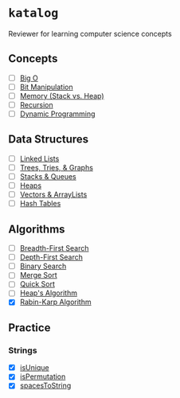 # `katalog`
Reviewer for learning computer science concepts

## Concepts
- [ ] [Big O](https://github.com/rjbernaldo/katalog/tree/master/big-o)
- [ ] [Bit Manipulation]()
- [ ] [Memory (Stack vs. Heap)]()
- [ ] [Recursion]()
- [ ] [Dynamic Programming]()

## Data Structures
- [ ] [Linked Lists]()
- [ ] [Trees, Tries, & Graphs]()
- [ ] [Stacks & Queues]()
- [ ] [Heaps]()
- [ ] [Vectors & ArrayLists]()
- [ ] [Hash Tables]()

## Algorithms
- [ ] [Breadth-First Search]()
- [ ] [Depth-First Search]()
- [ ] [Binary Search]()
- [ ] [Merge Sort]()
- [ ] [Quick Sort]()
- [ ] [Heap's Algorithm]()
- [x] [Rabin-Karp Algorithm](https://github.com/rjbernaldo/katalog/blob/master/algorithms/rabin-karp.js)

## Practice

### Strings

- [x] [isUnique](https://github.com/rjbernaldo/katalog/blob/master/exercises/ex1.js)
- [x] [isPermutation](https://github.com/rjbernaldo/katalog/blob/master/exercises/ex2.js)
- [x] [spacesToString](https://github.com/rjbernaldo/katalog/blob/master/exercises/ex3.js)
